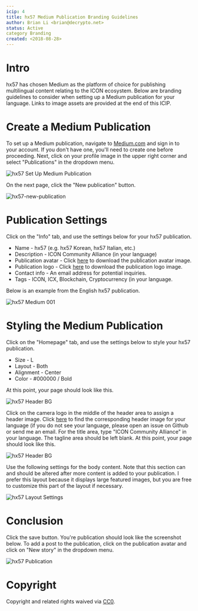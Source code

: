 ```yaml
---
icip: 4
title: hx57 Medium Publication Branding Guidelines
author: Brian Li <brian@decrypto.net>
status: Active
category Branding
created: <2018-08-28>
---
```


# Intro
hx57 has chosen Medium as the platform of choice for publishing multilingual content relating to the ICON ecosystem. Below are branding guidelines to consider when setting up a Medium publication for your language. Links to image assets are provided at the end of this ICIP.

# Create a Medium Publication
To set up a Medium publication, navigate to [Medium.com](https://medium.com) and sign in to your account. If you don't have one, you'll need to create one before proceeding. Next, click on your profile image in the upper right corner and select "Publications" in the dropdown menu.

![hx57 Set Up Medium Publication](https://imgur.com/N8NFEMR.png)

On the next page, click the "New publication" button.

![hx57-new-publication](https://imgur.com/SH0GoOk.png)

# Publication Settings
Click on the "Info" tab, and use the settings below for your hx57 publication.
* Name - hx57 <Language> (e.g. hx57 Korean, hx57 Italian, etc.)
* Description - ICON Community Alliance (in your language)
* Publication avatar - Click [here](assets/hx57_AVATAR.png?raw=true) to download the publication avatar image.
* Publication logo - Click [here](assets/hx57_HEADER_BAR.png?raw=true) to download the publication logo image.
* Contact info - An email address for potential inquiries.
* Tags - ICON, ICX, Blockchain, Cryptocurrency (in your language.

Below is an example from the English hx57 publication.

![hx57 Medium 001](https://i.imgur.com/EiAtf6c.png)

# Styling the Medium Publication
Click on the "Homepage" tab, and use the settings below to style your hx57 publication.
* Size - L
* Layout - Both
* Alignment - Center
* Color - #000000 / Bold

At this point, your page should look like this.

![hx57 Header BG](https://imgur.com/TWH6oPm.png)

Click on the camera logo in the middle of the header area to assign a header image. Click [here](assets/) to find the corresponding header image for your language (if you do not see your language, please open an issue on Github or send me an email. For the title area, type "ICON Community Alliance" in your language. The tagline area should be left blank. At this point, your page should look like this.

![hx57 Header BG](https://imgur.com/wkI8hRa.png)

Use the following settings for the body content. Note that this section can and should be altered after more content is added to your publication. I prefer this layout because it displays large featured images, but you are free to customize this part of the layout if necessary.

![hx57 Layout Settings](https://imgur.com/GQJXUAJ.png)

# Conclusion

Click the save button. You're publication should look like the screenshot below. To add a post to the publication, click on the publication avatar and click on "New story" in the dropdown menu.

![hx57 Publication](https://imgur.com/oXnVmqj.png)

# Copyright
Copyright and related rights waived via [CC0](https://creativecommons.org/publicdomain/zero/1.0/).